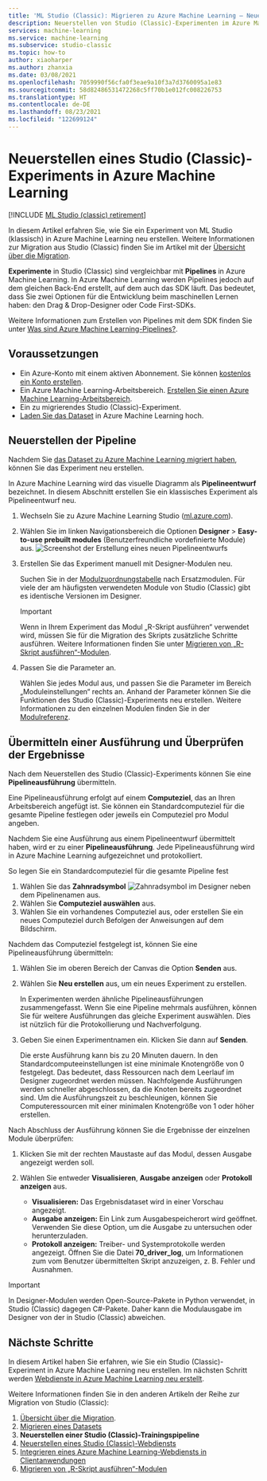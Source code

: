 ```yaml
---
title: 'ML Studio (Classic): Migrieren zu Azure Machine Learning – Neuerstellen von Experimenten'
description: Neuerstellen von Studio (Classic)-Experimenten im Azure Machine Learning-Designer
services: machine-learning
ms.service: machine-learning
ms.subservice: studio-classic
ms.topic: how-to
author: xiaoharper
ms.author: zhanxia
ms.date: 03/08/2021
ms.openlocfilehash: 7059990f56cfa0f3eae9a10f3a7d3760095a1e83
ms.sourcegitcommit: 58d82486531472268c5ff70b1e012fc008226753
ms.translationtype: HT
ms.contentlocale: de-DE
ms.lasthandoff: 08/23/2021
ms.locfileid: "122699124"
---
```

# <a name="rebuild-a-studio-classic-experiment-in-azure-machine-learning"></a>Neuerstellen eines Studio (Classic)-Experiments in Azure Machine Learning

[!INCLUDE [ML Studio (classic) retirement](../../includes/machine-learning-studio-classic-deprecation.md)]

In diesem Artikel erfahren Sie, wie Sie ein Experiment von ML Studio (klassisch) in Azure Machine Learning neu erstellen. Weitere Informationen zur Migration aus Studio (Classic) finden Sie im Artikel mit der [Übersicht über die Migration](migrate-overview.md).

**Experimente** in Studio (Classic) sind vergleichbar mit **Pipelines** in Azure Machine Learning. In Azure Machine Learning werden Pipelines jedoch auf dem gleichen Back-End erstellt, auf dem auch das SDK läuft. Das bedeutet, dass Sie zwei Optionen für die Entwicklung beim maschinellen Lernen haben: den Drag & Drop-Designer oder Code First-SDKs.

Weitere Informationen zum Erstellen von Pipelines mit dem SDK finden Sie unter [Was sind Azure Machine Learning-Pipelines?](concept-ml-pipelines.md#building-pipelines-with-the-python-sdk).


## <a name="prerequisites"></a>Voraussetzungen

- Ein Azure-Konto mit einem aktiven Abonnement. Sie können [kostenlos ein Konto erstellen](https://azure.microsoft.com/free/?WT.mc_id=A261C142F).
- Ein Azure Machine Learning-Arbeitsbereich. [Erstellen Sie einen Azure Machine Learning-Arbeitsbereich](how-to-manage-workspace.md#create-a-workspace).
- Ein zu migrierendes Studio (Classic)-Experiment.
- [Laden Sie das Dataset](migrate-register-dataset.md) in Azure Machine Learning hoch.

## <a name="rebuild-the-pipeline"></a>Neuerstellen der Pipeline

Nachdem Sie [das Dataset zu Azure Machine Learning migriert haben](migrate-register-dataset.md), können Sie das Experiment neu erstellen.

In Azure Machine Learning wird das visuelle Diagramm als **Pipelineentwurf** bezeichnet. In diesem Abschnitt erstellen Sie ein klassisches Experiment als Pipelineentwurf neu.

1. Wechseln Sie zu Azure Machine Learning Studio ([ml.azure.com](https://ml.azure.com)).
1. Wählen Sie im linken Navigationsbereich die Optionen **Designer** > **Easy-to-use prebuilt modules** (Benutzerfreundliche vordefinierte Module) aus. ![Screenshot der Erstellung eines neuen Pipelineentwurfs](./media/tutorial-designer-automobile-price-train-score/launch-designer.png)

1. Erstellen Sie das Experiment manuell mit Designer-Modulen neu.
    
    Suchen Sie in der [Modulzuordnungstabelle](migrate-overview.md#studio-classic-and-designer-module-mapping) nach Ersatzmodulen. Für viele der am häufigsten verwendeten Module von Studio (Classic) gibt es identische Versionen im Designer.

    > [!Important]
    > Wenn in Ihrem Experiment das Modul „R-Skript ausführen“ verwendet wird, müssen Sie für die Migration des Skripts zusätzliche Schritte ausführen. Weitere Informationen finden Sie unter [Migrieren von „R-Skript ausführen“-Modulen](migrate-execute-r-script.md).

1. Passen Sie die Parameter an.
    
    Wählen Sie jedes Modul aus, und passen Sie die Parameter im Bereich „Moduleinstellungen“ rechts an. Anhand der Parameter können Sie die Funktionen des Studio (Classic)-Experiments neu erstellen. Weitere Informationen zu den einzelnen Modulen finden Sie in der [Modulreferenz](/algorithm-module-reference/module-reference.md).

## <a name="submit-a-run-and-check-results"></a>Übermitteln einer Ausführung und Überprüfen der Ergebnisse

Nach dem Neuerstellen des Studio (Classic)-Experiments können Sie eine **Pipelineausführung** übermitteln.

Eine Pipelineausführung erfolgt auf einem **Computeziel**, das an Ihren Arbeitsbereich angefügt ist. Sie können ein Standardcomputeziel für die gesamte Pipeline festlegen oder jeweils ein Computeziel pro Modul angeben.

Nachdem Sie eine Ausführung aus einem Pipelineentwurf übermittelt haben, wird er zu einer **Pipelineausführung**. Jede Pipelineausführung wird in Azure Machine Learning aufgezeichnet und protokolliert.

So legen Sie ein Standardcomputeziel für die gesamte Pipeline fest
1. Wählen Sie das **Zahnradsymbol** ![Zahnradsymbol im Designer](./media/tutorial-designer-automobile-price-train-score/gear-icon.png) neben dem Pipelinenamen aus.
1. Wählen Sie **Computeziel auswählen** aus.
1. Wählen Sie ein vorhandenes Computeziel aus, oder erstellen Sie ein neues Computeziel durch Befolgen der Anweisungen auf dem Bildschirm.

Nachdem das Computeziel festgelegt ist, können Sie eine Pipelineausführung übermitteln:

1. Wählen Sie im oberen Bereich der Canvas die Option **Senden** aus.
1. Wählen Sie **Neu erstellen** aus, um ein neues Experiment zu erstellen.
    
    In Experimenten werden ähnliche Pipelineausführungen zusammengefasst. Wenn Sie eine Pipeline mehrmals ausführen, können Sie für weitere Ausführungen das gleiche Experiment auswählen. Dies ist nützlich für die Protokollierung und Nachverfolgung.
1. Geben Sie einen Experimentnamen ein. Klicken Sie dann auf **Senden**.

    Die erste Ausführung kann bis zu 20 Minuten dauern. In den Standardcomputeeinstellungen ist eine minimale Knotengröße von 0 festgelegt. Das bedeutet, dass Ressourcen nach dem Leerlauf im Designer zugeordnet werden müssen. Nachfolgende Ausführungen werden schneller abgeschlossen, da die Knoten bereits zugeordnet sind. Um die Ausführungszeit zu beschleunigen, können Sie Computeressourcen mit einer minimalen Knotengröße von 1 oder höher erstellen.

Nach Abschluss der Ausführung können Sie die Ergebnisse der einzelnen Module überprüfen:

1. Klicken Sie mit der rechten Maustaste auf das Modul, dessen Ausgabe angezeigt werden soll.
1. Wählen Sie entweder **Visualisieren**, **Ausgabe anzeigen** oder **Protokoll anzeigen** aus.

    - **Visualisieren:** Das Ergebnisdataset wird in einer Vorschau angezeigt.
    - **Ausgabe anzeigen:** Ein Link zum Ausgabespeicherort wird geöffnet. Verwenden Sie diese Option, um die Ausgabe zu untersuchen oder herunterzuladen. 
    - **Protokoll anzeigen:** Treiber- und Systemprotokolle werden angezeigt. Öffnen Sie die Datei **70_driver_log**, um Informationen zum vom Benutzer übermittelten Skript anzuzeigen, z. B. Fehler und Ausnahmen.

> [!IMPORTANT]
> In Designer-Modulen werden Open-Source-Pakete in Python verwendet, in Studio (Classic) dagegen C#-Pakete. Daher kann die Modulausgabe im Designer von der in Studio (Classic) abweichen. 


## <a name="next-steps"></a>Nächste Schritte

In diesem Artikel haben Sie erfahren, wie Sie ein Studio (Classic)-Experiment in Azure Machine Learning neu erstellen. Im nächsten Schritt werden [Webdienste in Azure Machine Learning neu erstellt](migrate-rebuild-web-service.md).


Weitere Informationen finden Sie in den anderen Artikeln der Reihe zur Migration von Studio (Classic):

1. [Übersicht über die Migration](migrate-overview.md).
1. [Migrieren eines Datasets](migrate-register-dataset.md)
1. **Neuerstellen einer Studio (Classic)-Trainingspipeline**
1. [Neuerstellen eines Studio (Classic)-Webdiensts](migrate-rebuild-web-service.md)
1. [Integrieren eines Azure Machine Learning-Webdiensts in Clientanwendungen](migrate-rebuild-integrate-with-client-app.md)
1. [Migrieren von „R-Skript ausführen“-Modulen](migrate-execute-r-script.md)
